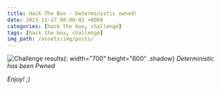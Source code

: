 ```yaml
---
title: Hack The Box - Deterministic owned!
date: 2023-12-17 00:00:01 +0000
categories: [hack the box, challenge]
tags: [hack the box, challenge]
img_path: /assets/img/posts/
---
```


![Challenge results](owned-deterministic.png){: width="700" height="600" .shadow}
_Deterministic has been Pwned_

_Enjoy! ;)_
